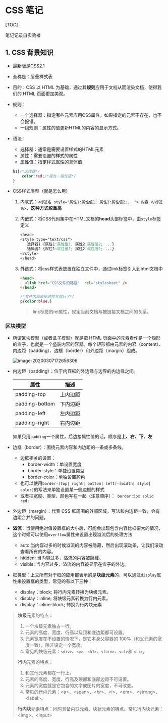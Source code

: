 # CSS 笔记

[TOC]

笔记记录自实验楼

## 1. CSS 背景知识

- 最新版是CSS2.1
- 全称是：层叠样式表
- 目的：CSS 以 HTML 为基础，通过其**规则**应用于文档从而渲染文档，使得我们的 HTML 页面更加美观。
- 规则：
  - 一个选择器：指定哪些元素应用CSS属性，如果指定的元素不存在，也不会报错。
  - 一组规则：属性的值更新HTML的内容的显示方式。

- 语法：

  - 选择器：通常是需要设置样式的HTML元素
  - 属性：需要设置的样式的属性
  - 属性值：指定样式属性的具体值

  ```css
  h1{/*选择器*/
      color:red;/*属性：属性值*/
  }
  ```

  

- CSS样式类型（就是怎么用）

  1. 内联式：`<标签名 style="属性1:属性值1; 属性2:属性值2;..."> 内容 </标签名>`，**这种方式权重高**

  2. 内嵌式：将CSS代码集中在HTML文档的**head**头部标签中，由`style`标签定义

     ```css
     <head>
     <style type="text/css">
     	选择器1 {属性1:属性值1; 属性2:属性值2; ...}
     	选择器2 {属性1:属性值1; 属性2:属性值2; ...}
     </style>
     </head>
     ```

  3. 外链式：将css样式表放置在独立文件中，通过link标签引入到html文档中

     ```html
     <head>
       <link href="CSS文件的路径"  rel="stylesheet" />
     </head>
     ```

     ```css
     /*文件内部直接这样写就行了*/
     p{color:blue;}
     ```

     

     > link标签的rel属性，规定当前文档与被链接文档之间的关系。

### 区块模型

- 所谓区块模型（或者盒子模型）就是把 HTML 页面中的元素看作是一个矩形的盒子，也就是一个盛装内容的容器。每个矩形都由元素的内容（content）、内边距（padding）、边框（border）和外边距（margin）组成。

  ![image-20200307172656306](https://doc.shiyanlou.com/document-uid13labid252timestamp1469495679179.png/wm)

- 内边距（padding）：位于内容框的外边缘与边界的内边缘之间。

  | 属性           | 描述     |
  | -------------- | -------- |
  | padding-top    | 上内边距 |
  | padding-bottom | 下内边距 |
  | padding-left   | 左内边距 |
  | padding-right  | 右内边距 |

  如果只用`padding`一个属性，后边接属性值的话，顺序是**上、右、下、左**

- 边框（border）：围绕元素内容和内边距的一条或多条线。
  - 边框相关的设置：
    - border-width：单设置宽度
    - border-style：单独设置类型
    - border-color：单独设置颜色
  - 也可以使用`border-[top| right| bottom| left]-[width| style| color]`的写法来单独设置某一侧边框的样式
  - 或者把宽度、类型、颜色写在一起（注意顺序）：` border:5px solid red;`
- 外边距（margin）：代表 CSS 框周围的外部区域，写法和内边距一致，会有边距合并的问题。
- **溢流**：当使用绝对值设置框的大小后，可能会出现包含内容比框要大的情况，这个时候可以使用`overflow`属性来设置出现溢流后的处理方法
  - auto:当内容过多的时候溢流的内容被隐藏，然后出现滚动条，让我们滚动查看所有的内容。
  - hidden: 当内容过多，溢流的内容被隐藏。
  - visible: 当内容过多，溢流的内容被显示在盒子的外边。
- 框类型：上文所有对于框的应用都表示的是**块级元素**的，可以通过`display`属性来设置框的类型，常见的有以下三种：
  - display：block; 将行内元素转换为块级元素。
  - display：inline; 将块级元素转换为行内元素。
  - display：inline-block; 转换为行内块元素

> **块级**元素的特点：
>
> 1. 一个块级元素独占一行。
> 2. 元素的高度、宽度、行高以及顶和底边距都可设置。
> 3. 元素宽度在不设置的情况下，是它本身父容器的 100%（和父元素的宽度一致），除非设定一个宽度。
> 4. 常见的块级元素：`<div>`、`<p>`、`<h1>`、`<form>`、`<ul>`和 `<li>`。
>
> **行内**元素的特点：
>
> 1. 和其他元素都在一行上。
> 2. 元素的高度、宽度、行高及顶部和底部边距不可设置。
> 3. 元素的宽度就是它包含的文字或图片的宽度，不可改变。
> 4. 常见的行内元素：\<a>、\<span>、\<br>、\<i>、\<em>、\<strong>、\<label>。
>
> **行内块**元素特点：同时具备内联元素、块状元素的特点。常见行内块元素：\<img>、\<input>
